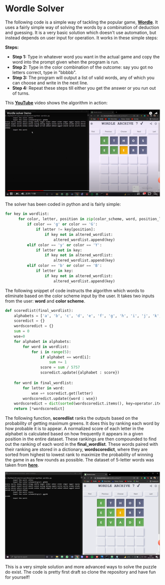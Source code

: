 # Wordle Solver

The following code is a simple way of tackling the popular game, **[Wordle](https://www.powerlanguage.co.uk/wordle/)**. It uses a fairly simple way of solving the words by a combination of deduction and guessing. It is a very basic solution which doesn't use automation, but instead depends on user input for operation. It works in these simple steps:

**Steps:**
* **Step 1:** Type in whatever word you want in the actual game and copy the word into the prompt given when the program is run.
* **Step 2:** Type in the color combination of the outcome: say you got no letters correct, type in "bbbbb".
* **Step 3:** The program will output a list of valid words, any of which you can choose and write in the next line.
* **Step 4:** Repeat these steps till either you get the answer or you run out of turns.

This **[YouTube](https://youtu.be/UVlnRTjWnVc)** video shows the algorithm in action:

[![WORDLE SOLVER](assets/thumbnail.png)](https://www.youtube.com/watch?v=UVlnRTjWnVc)

The solver has been coded in python and is fairly simple:

~~~python
for key in wordlist:
      for color, letter, position in zip(color_scheme, word, position_list):
          if color == 'g' or color == 'G':
              if letter != key[position]:
                  if key not in altered_wordlist:
                      altered_wordlist.append(key)
          elif color == 'y' or color == 'Y':
              if letter not in key:
                  if key not in altered_wordlist:
                      altered_wordlist.append(key)
          elif color == 'b' or color == 'B':
              if letter in key:
                  if key not in altered_wordlist:
                      altered_wordlist.append(key)
~~~

The following snippet of code instructs the algorithm which words to eliminate based on the color scheme input by the user. It takes two inputs from the user: **word** and **color scheme**.

~~~python
def scoredlist(final_wordlist):
    alphabets = ['a', 'b', 'c', 'd', 'e', 'f', 'g', 'h', 'i', 'j', 'k', 'l', 'm', 'n', 'o', 'p', 'q', 'r', 's', 't', 'u', 'v', 'w', 'x', 'y', 'z']
    scoredict = {}
    wordscoredict = {}
    sum = 0
    wse=0
    for alphabet in alphabets:
        for word in wordlist:
            for i in range(5):
                if alphabet == word[i]:
                    sum += 1
                score = sum / 5757
                scoredict.update({alphabet : score})

    for word in final_wordlist:
        for letter in word:
            wse =+ scoredict.get(letter)
        wordscoredict.update({word : wse})
    wordscoredict = dict(sorted(wordscoredict.items(), key=operator.itemgetter(1) ,reverse=True))
    return [*wordscoredict]
~~~

The following function, **scoredlist** ranks the outputs based on the probability of getting maximum greens. It does this by ranking each word by how probable it is to appear. A normalized score of each letter in the alphabet is calculated based on how frequently it appears in a given position in the entire dataset. These rankings are then compounded to find out the ranking of each word in the **final_wordlist**. These words paired with their ranking are stored in a dictionary, **wordscoredict**, where they are sorted from highest to lowest rank to maximize the probability of winning the game in as few rounds as possible. The dataset of 5-letter words was taken from **[here](https://www-cs-faculty.stanford.edu/~knuth/sgb-words.txt)**.

![an image of the algorithm in action](assets/sample.png)

This is a very simple solution and more advanced ways to solve the puzzle do exist. The code is pretty first draft so clone the repository and have fun for yourself! 
